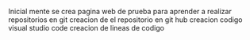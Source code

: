 Inicial mente se crea pagina web de prueba para aprender a realizar repositorios en git
creacion de el repositorio en git hub
creacion codigo visual studio code
creacion de lineas de codigo
